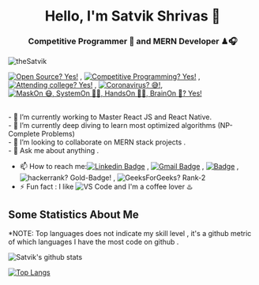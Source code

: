 <h1 align="center"> Hello, I'm Satvik Shrivas 👋</h1>
<h3 align="center"> Competitive Programmer 🎯 and MERN Developer ♟🎧</h3>
<p align="left"> <img src="https://komarev.com/ghpvc/?username=theSatvik" alt="theSatvik" /> 
 <div> 
  
[![Open Source? Yes!](https://badgen.net/badge/Open%20Source%20%3F/Yes%21/3EBCEC?icon=github)](https://github.com/theSatvik/badges/) ,  [![Competitive Programming? Yes!](https://badgen.net/badge/Competitive%20Programming%20%3F/Yes%21/red?icon=coder)](https://github.com/theSatvik/badges/) , 
[![Attending college? Yes!](https://badgen.net/badge/Attending%20college%20%3F/Yes%21/black?icon=college)](https://github.com/theSatvik/badges/)
,  [![Coronavirus? 😅!](https://badgen.net/badge/Coronavirus%20😅%20%3F/Negative!%21/green?icon=coronavirus)](https://github.com/theSatvik/badges/), [![MaskOn 😷, SystemOn 🐱‍💻, HandsOn 🖎🏾, BrainOn 🧠? Yes!](https://badgen.net/badge/MaskOn%20😷%20SystemOn%20🐱‍💻%20HandsOn%20🖎🏾%20BrainOn%20🧠%20%3F/Yes%21/blue?icon=github)](https://github.com/theSatvik/badges/)
</div>

<br>
- 🔭 I’m currently working to Master React JS and React Native.   <br>
- 🌱 I’m currently deep diving to learn most optimized algorithms (NP-Complete Problems)<br>
- 👯 I’m looking to collaborate on MERN stack projects . <br>
- 💬 Ask me about anything . <br>

- 📫 How to reach me:[![Linkedin Badge](https://img.shields.io/badge/-LinkedIn-blue?style=flat-square&logo=Linkedin&logoColor=white&link=)](https://www.linkedin.com/in/satvik-shrivas/)
, [![Gmail Badge](https://img.shields.io/badge/-Gmail-c14438?style=flat-square&logo=Gmail&logoColor=white&link=mailto:satvikshrivas26@gmail.com)](mailto:satvikshrivas26@gmail.com)
,  [![Badge](https://cp-logo.vercel.app/codechef/satvikshrivas)](https://www.codechef.com/users/satvikshrivas)
,  ![hackerrank? Gold-Badge!](https://badgen.net/badge/hackerrank%20%3F/Gold-Badge!%21/D4AF37?icon=hackerrank)
,  ![GeeksForGeeks? Rank-2 ](https://badgen.net/badge/GeeksForGeeks%20%3F/Rank-2%21/green?icon=coronavirus)
- ⚡ Fun fact : I like ![VS Code](http://img.shields.io/badge/-VS%20Code-007ACC?style=flat-square&logo=visual-studio-code&logoColor=000000) and I'm a coffee lover ♨️

## Some Statistics About Me

*NOTE: Top languages does not indicate my skill level , it's a github metric of which languages I have the most code on github .
<br>
<div>
 
![Satvik's github stats](https://github-readme-stats.vercel.app/api?username=theSatvik&&show_icons=true&title_color=ffffff&icon_color=35F622&text_color=FCFBFB&bg_color=0B2A08)

[![Top Langs](https://github-readme-stats.vercel.app/api/top-langs/?username=theSatvik&title_color=ffffff&icon_color=35F622&text_color=FCFBFB&bg_color=0B2A08&layout=compact)](https://github.com/theSatvik/github-readme-stats)

</div>
